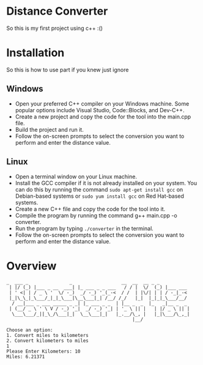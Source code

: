 # Distance Converter 
So this is my first project using c++ :()

# Installation 
So this is how to use part if you knew just ignore 
## Windows

* Open your preferred C++ compiler on your Windows machine. Some popular options include Visual Studio, Code::Blocks, and Dev-C++.
* Create a new project and copy the code for the tool into the main.cpp file.
* Build the project and run it.
* Follow the on-screen prompts to select the conversion you want to perform and enter the distance value.

## Linux

* Open a terminal window on your Linux machine.
* Install the GCC compiler if it is not already installed on your system. You can do this by running the command `sudo apt-get install gcc` on Debian-based systems or `sudo yum install gcc` on Red Hat-based systems.
* Create a new C++ file and copy the code for the tool into it.
* Compile the program by running the command g++ main.cpp -o converter.
* Run the program by typing `./converter` in the terminal.
* Follow the on-screen prompts to select the conversion you want to perform and enter the distance value.

# Overview 
```
_  ___ _               _                  __  __  __ _ _
 | |/ (_) |___ _ __  ___| |_ ___ _ _ ___   / / |  \/  (_) |___ ___
 | ' <| | / _ \ '  \/ -_)  _/ -_) '_(_-<  / /  | |\/| | | / -_|_-<
 |_|\_\_|_\___/_|_|_\___|\__\___|_| /__/ /_/   |_|  |_|_|_\___/__/
  / __|___ _ ___ _____ _ _| |_ ___ _ _  | |__ _  _  |_   _|__ _  _
 | (__/ _ \ ' \ V / -_) '_|  _/ -_) '_| | '_ \ || |   | |/ _ \ || |
  \___\___/_||_\_/\___|_|  \__\___|_|   |_.__/\_, |   |_|\___/\_,_|
                                              |__/

Choose an option:
1. Convert miles to kilometers
2. Convert kilometers to miles
1
Please Enter Kilometers: 10
Miles: 6.21371
```
